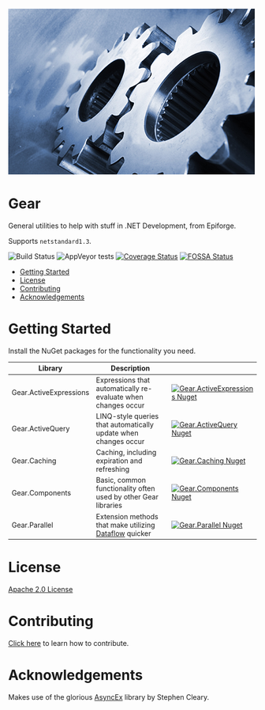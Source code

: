 ![Gear Logo](Gear.jpg) 

<h1>Gear</h1>

General utilities to help with stuff in .NET Development, from Epiforge.

Supports `netstandard1.3`.

![Build Status](https://ci.appveyor.com/api/projects/status/3s25e4ldo2ji1ech?svg=true) ![AppVeyor tests](https://img.shields.io/appveyor/tests/BigBadBleuCheese/gear.svg?logo=appveyor) [![Coverage Status](https://coveralls.io/repos/github/Epiforge/Gear/badge.svg?branch=master)](https://coveralls.io/github/Epiforge/Gear?branch=master) [![FOSSA Status](https://app.fossa.io/api/projects/git%2Bgithub.com%2FEpiforge%2FGear.svg?type=shield)](https://app.fossa.io/projects/git%2Bgithub.com%2FEpiforge%2FGear?ref=badge_shield)

- [Getting Started](#getting-started)
- [License](#license)
- [Contributing](#contributing)
- [Acknowledgements](#acknowledgements)

# Getting Started

Install the NuGet packages for the functionality you need.

| Library  | Description | &nbsp;
| - | - | -
| Gear.ActiveExpressions | Expressions that automatically re-evaluate when changes occur | [![Gear.ActiveExpressions Nuget](https://img.shields.io/nuget/v/Gear.ActiveExpressions.svg)](https://www.nuget.org/packages/Gear.ActiveExpressions)
| Gear.ActiveQuery | LINQ-style queries that automatically update when changes occur | [![Gear.ActiveQuery Nuget](https://img.shields.io/nuget/v/Gear.ActiveQuery.svg)](https://www.nuget.org/packages/Gear.ActiveQuery)
| Gear.Caching | Caching, including expiration and refreshing | [![Gear.Caching Nuget](https://img.shields.io/nuget/v/Gear.Caching.svg)](https://www.nuget.org/packages/Gear.Caching)
| Gear.Components | Basic, common functionality often used by other Gear libraries | [![Gear.Components Nuget](https://img.shields.io/nuget/v/Gear.Components.svg)](https://www.nuget.org/packages/Gear.Components)
| Gear.Parallel | Extension methods that make utilizing [Dataflow](https://www.nuget.org/packages/System.Threading.Tasks.Dataflow/) quicker | [![Gear.Parallel Nuget](https://img.shields.io/nuget/v/Gear.Parallel.svg)](https://www.nuget.org/packages/Gear.Parallel)

# License

[Apache 2.0 License](LICENSE)

# Contributing

[Click here](CONTRIBUTING.md) to learn how to contribute.

# Acknowledgements

Makes use of the glorious [AsyncEx](https://github.com/StephenCleary/AsyncEx) library by Stephen Cleary.
